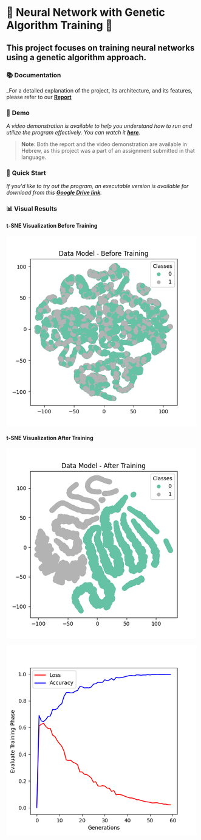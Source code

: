# 🌟 Neural Network with Genetic Algorithm Training 🌟
## This project focuses on training neural networks using a genetic algorithm approach.

### 📚 **Documentation**
_For a detailed explanation of the project, its architecture, and its features, please refer to our [**Report**](Report(Hebrew)/Identify_patterns_using_nn.pdf)
### 🎥 **Demo**
_A video demonstration is available to help you understand how to run and utilize the program effectively. You can watch it [**here**](https://www.youtube.com/watch?v=X45aitACju0)._

> **Note**: Both the report and the video demonstration are available in Hebrew, as this project was a part of an assignment submitted in that language.

### 🚀 **Quick Start**
_If you'd like to try out the program, an executable version is available for download from this [**Google Drive link**](https://drive.google.com/drive/folders/1IJQXZ8kennlluNSdHSD-fuaQ_BIYOo8H?usp=drive_link)._

### 📊 **Visual Results**
#### t-SNE Visualization Before Training
![TSNE Before](Results/TSNE_Before_nn1.png)

#### t-SNE Visualization After Training
![TSNE After](Results/TSNE_After_nn1.png)

![Graph](Results/Graph_Results_nn1.png)



